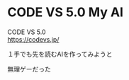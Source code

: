 CODE VS 5.0 My AI
================

CODE VS 5.0  
https://codevs.jp/  


１手でも先を読むAIを作ってみようと  

無理ゲーだった


